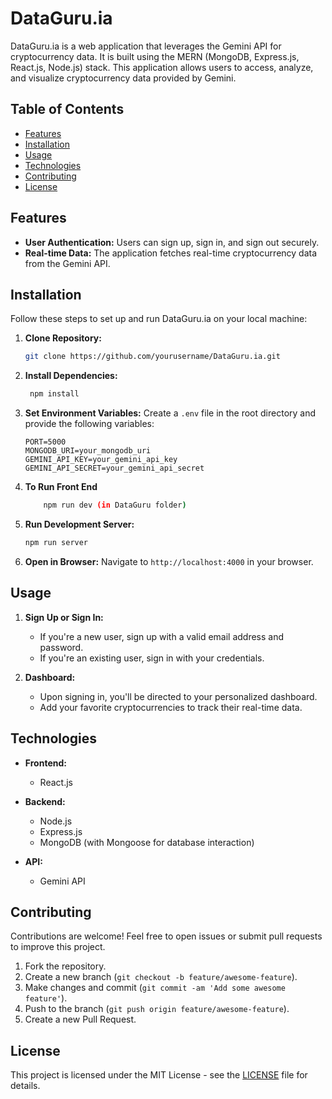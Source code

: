 # DataGuru.ia

DataGuru.ia is a web application that leverages the Gemini API for cryptocurrency data. It is built using the MERN (MongoDB, Express.js, React.js, Node.js) stack. This application allows users to access, analyze, and visualize cryptocurrency data provided by Gemini.

## Table of Contents

- [Features](#features)
- [Installation](#installation)
- [Usage](#usage)
- [Technologies](#technologies)
- [Contributing](#contributing)
- [License](#license)

## Features

- **User Authentication:** Users can sign up, sign in, and sign out securely.
- **Real-time Data:** The application fetches real-time cryptocurrency data from the Gemini API.

## Installation

Follow these steps to set up and run DataGuru.ia on your local machine:

1. **Clone Repository:**

   ```bash
   git clone https://github.com/yourusername/DataGuru.ia.git
   ```

2. **Install Dependencies:**

   ```bash
    npm install
   ```

3. **Set Environment Variables:**
   Create a `.env` file in the root directory and provide the following variables:

   ```plaintext
   PORT=5000
   MONGODB_URI=your_mongodb_uri
   GEMINI_API_KEY=your_gemini_api_key
   GEMINI_API_SECRET=your_gemini_api_secret
   ```

4. **To Run Front End**

   ```bash
       npm run dev (in DataGuru folder)


   ```

5. **Run Development Server:**

   ```bash
   npm run server
   ```

6. **Open in Browser:**
   Navigate to `http://localhost:4000` in your browser.

## Usage

1. **Sign Up or Sign In:**

   - If you're a new user, sign up with a valid email address and password.
   - If you're an existing user, sign in with your credentials.

2. **Dashboard:**

   - Upon signing in, you'll be directed to your personalized dashboard.
   - Add your favorite cryptocurrencies to track their real-time data.

## Technologies

- **Frontend:**

  - React.js

- **Backend:**
  - Node.js
  - Express.js
  - MongoDB (with Mongoose for database interaction)
- **API:**
  - Gemini API

## Contributing

Contributions are welcome! Feel free to open issues or submit pull requests to improve this project.

1. Fork the repository.
2. Create a new branch (`git checkout -b feature/awesome-feature`).
3. Make changes and commit (`git commit -am 'Add some awesome feature'`).
4. Push to the branch (`git push origin feature/awesome-feature`).
5. Create a new Pull Request.

## License

This project is licensed under the MIT License - see the [LICENSE](LICENSE) file for details.
